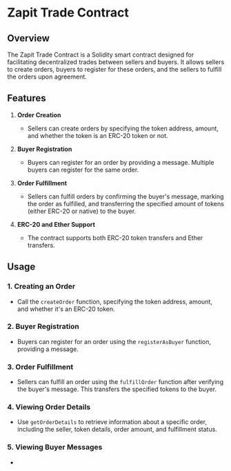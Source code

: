 # Zapit Trade Contract

## Overview

The Zapit Trade Contract is a Solidity smart contract designed for facilitating decentralized trades between sellers and buyers. It allows sellers to create orders, buyers to register for these orders, and the sellers to fulfill the orders upon agreement.

## Features

1. **Order Creation**
    - Sellers can create orders by specifying the token address, amount, and whether the token is an ERC-20 token or not.

2. **Buyer Registration**
    - Buyers can register for an order by providing a message. Multiple buyers can register for the same order.

3. **Order Fulfillment**
    - Sellers can fulfill orders by confirming the buyer's message, marking the order as fulfilled, and transferring the specified amount of tokens (either ERC-20 or native) to the buyer.

4. **ERC-20 and Ether Support**
    - The contract supports both ERC-20 token transfers and Ether transfers.

## Usage

### 1. Creating an Order

   - Call the `createOrder` function, specifying the token address, amount, and whether it's an ERC-20 token.

### 2. Buyer Registration

   - Buyers can register for an order using the `registerAsBuyer` function, providing a message.

### 3. Order Fulfillment

   - Sellers can fulfill an order using the `fulfillOrder` function after verifying the buyer's message. This transfers the specified tokens to the buyer.

### 4. Viewing Order Details

   - Use `getOrderDetails` to retrieve information about a specific order, including the seller, token details, order amount, and fulfillment status.

### 5. Viewing Buyer Messages

   -

 
